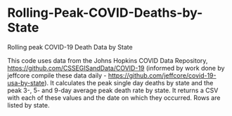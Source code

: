 # Rolling-Peak-COVID-Deaths-by-State
Rolling peak COVID-19 Death Data by State

This code uses data from the Johns Hopkins COVID Data Repository, https://github.com/CSSEGISandData/COVID-19 (informed by work done by jeffcore compile these data daily - https://github.com/jeffcore/covid-19-usa-by-state).  It calculates the peak single day deaths by state and the peak 3-, 5- and 9-day average peak death rate by state.  It returns a CSV with each of these values and the date on which they occurred.  Rows are listed by state.
